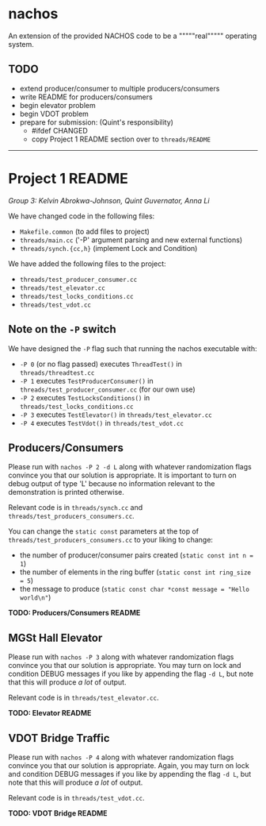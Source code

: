 # nachos

An extension of the provided NACHOS code to be a """""real""""" operating system.

## TODO

- extend producer/consumer to multiple producers/consumers
- write README for producers/consumers
- begin elevator problem
- begin VDOT problem
- prepare for submission: (Quint's responsibility)
  - #ifdef CHANGED
  - copy Project 1 README section over to `threads/README`

---

# Project 1 README

_Group 3: Kelvin Abrokwa-Johnson, Quint Guvernator, Anna Li_

We have changed code in the following files:

  - `Makefile.common` (to add files to project)
  - `threads/main.cc` ('-P' argument parsing and new external functions)
  - `threads/synch.{cc,h}` (implement Lock and Condition)

We have added the following files to the project:

  - `threads/test_producer_consumer.cc`
  - `threads/test_elevator.cc`
  - `threads/test_locks_conditions.cc`
  - `threads/test_vdot.cc`

## Note on the `-P` switch

We have designed the `-P` flag such that running the nachos executable with:

  - `-P 0` (or no flag passed) executes `ThreadTest()` in `threads/threadtest.cc`
  - `-P 1` executes `TestProducerConsumer()` in `threads/test_producer_consumer.cc` (for our own use)
  - `-P 2` executes `TestLocksConditions()` in `threads/test_locks_conditions.cc`
  - `-P 3` executes `TestElevator()` in `threads/test_elevator.cc`
  - `-P 4` executes `TestVdot()` in `threads/test_vdot.cc`

## Producers/Consumers

Please run with `nachos -P 2 -d L` along with whatever randomization flags
convince you that our solution is appropriate. It is important to turn on debug
output of type 'L' because no information relevant to the demonstration is
printed otherwise.

Relevant code is in `threads/synch.cc` and
`threads/test_producers_consumers.cc`.

You can change the `static const` parameters at the top of `threads/test_producers_consumers.cc` to your liking to change:

  - the number of producer/consumer pairs created (`static const int n = 1`)
  - the number of elements in the ring buffer (`static const int ring_size = 5`)
  - the message to produce (`static const char *const message = "Hello world\n"`)

**TODO: Producers/Consumers README**

## MGSt Hall Elevator

Please run with `nachos -P 3` along with whatever randomization flags convince
you that our solution is appropriate. You may turn on lock and condition DEBUG
messages if you like by appending the flag `-d L`, but note that this will
produce *a lot* of output.

Relevant code is in `threads/test_elevator.cc`.

**TODO: Elevator README**

## VDOT Bridge Traffic

Please run with `nachos -P 4` along with whatever randomization flags convince
you that our solution is appropriate. Again, you may turn on lock and condition
DEBUG messages if you like by appending the flag `-d L`, but note that this
will produce *a lot* of output.

Relevant code is in `threads/test_vdot.cc`.

**TODO: VDOT Bridge README**

